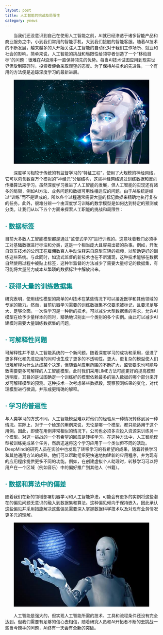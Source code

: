 ```yaml
---
layout: post
title: 人工智能的挑战及局限性
category: ynews
---
```


&emsp;&emsp;当我们还没意识到自己在使用人工智能之前，AI就已经渗透于诸多智能产品和商业服务之中，小到我们常用的智能手机，大到我们接触的智能客服。随着AI技术的不断发展，越来越多的人开始关注人工智能的自动化对于我们工作场所、就业和社会的影响。简单来说，人工智能的挑战和局限性给领导者创造了一个“移动目标”的问题：很难在AI浪潮中一直保持领先的优势。每当AI技术试图应用到现实世界但受到障碍时，投资者便会采取观望的态度。为了保持AI技术的先进性，一个有用的方法便是追踪深度学习的最新进展。     

<div align="center">
<img width="450" height="280" src="https://raw.githubusercontent.com/carrylaw/IMG/master/img/sucai40.png" /> 
</div> 

&emsp;&emsp;深度学习相较于传统的有监督学习的“特征工程”，使用了大规模的神经网络，它可以包含数百万个模拟的“神经元”分层结构，这些神经网络通过训练数据和反向传播算法来学习。虽然深度学习推进了人工智能的发展，但人工智能的实现还有诸多的局限，例如AI方法、业务问题和数据可用性相适应的问题。由于AI系统是经过“训练”而不是建成的，所以各个过程通常需要大量的标记数据来精确地执行复杂的任务，此外，很难分辨一个由深度学习训练的数学模型是如何达到特定的预测或分类。让我们从以下五个方面来探索人工职能的挑战和局限性：     

## **<span style="color:#008B8B;">· 数据标签</span>**     
目前大多数人工智能模型都是通过“监督式学习”进行训练的。这意味着我们必须手工对基础数据进行标注和分类，这是一个相当庞大且容易出错的杂事。例如，开发自驾车技术的公司正在雇佣数百人手动注释来自原型车辆的视频，以帮助更好的训练这些系统。与此同时，如流式监督的新技术也在不断涌现，这种技术能够在数据自然使用过程中被贴上标签，这种半监督的方法减少了需要大量标记的数据集，有可能将大量劳力成本从繁琐的数据标注中解放出来。

## **<span style="color:#008B8B;">· 获得大量的训练数据集</span>**      
研究表明，使用线性模型的简单的AI技术在某些情况下可以接近医学和其他领域的专家的能力。然而，目前机器学习需要的训练数据集不仅要求被标记，且要求足够大、足够全面。一次性学习是一种新的技术，可以减少大型数据集的需求，允许AI模型在给予少量样本的同时，精确地识别出一个类别的多个实例。由此可以减少AI建模时需要大量训练数据集的问题。

## **<span style="color:#008B8B;">· 可解释性问题</span>**    
可解释性并不是人工智能系统的一个新问题，随着深度学习的成功和采用，促进了更多样化和先进应用的同时也生成了更多的不透明性。更大、更复杂的模型使人们很难解释为什么达成某个决定，但随着AI应用范围的不断扩大，监管要求也可能导致需要更多可解释的人工智能模型。此时我们采用LIME方法可能更好的提高模型透明度，其目的是试图确定一个训练好的模型依赖最多的输入数据的哪个部分来开发可解释模型的预测。这种技术一次考虑某些数据段，观察预测结果的变化，对代理模型进行微调，并形成更精确的解释。    
 
## **<span style="color:#008B8B;">· 学习的普遍性</span>**          
与人类学习的方式不同，人工智能模型难以将他们的经验从一种情况转移到另一种情况。实际上，对于一个给定的用例来说，无论是哪一个模型，都只能适用于这个用例。因此，即使在用例非常相似的情况下，公司也必须多次投入资源来训练另一个模型。对这一挑战的一个有希望的回应是转移学习。在这种方法中，人工智能模型被训练完成某个任务，然后迅速将这个学习应用于一个类似但不同的活动。 DeepMind的研究人员在实验中也发现了转移学习的有希望的成果，随着转换学习和其他通用方法的成熟，他们可以帮助组织更快速地构建新的应用程序，并为现有的应用程序提供更多不同的功能。例如，在创建虚拟个人助理时，转移学习可以将用户在一个区域（例如音乐）中的偏好推广到其他人（书籍）。 
     
## **<span style="color:#008B8B;">· 数据和算法中的偏差</span>**            
随着我们在新的领域部署机器学习和人工智能算法，可能会有更多的实例将这些潜在的偏见问题无意识的融入到数据集和算法。这种偏见倾向于保持嵌入，因此承认这些偏见并采用措施解决这些偏见需要深入掌握数据科学技术以及对现有业务情况更多元的理解。     

<div align="center">
<img width="450" height="280" src="https://raw.githubusercontent.com/carrylaw/IMG/master/img/sucai41.png" /> 
</div> 

&emsp;&emsp;人工智能是强大的，但实现人工智能所需的技术、工具和流程条件还没有完全达到。但我们需要有足够的信心去相信，随着研究人员和AI开拓者不断的去挑战一些当今棘手的问题，AI终有一天会有全新的突破。
